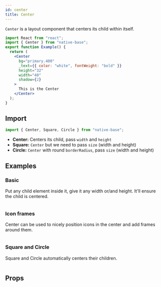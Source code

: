 ```yaml
---
id: center
title: Center
---
```


`Center` is a layout component that centers its child within itself.

```jsx isShowcase
import React from "react";
import { Center } from "native-base";
export function Example() {
  return (
    <Center
      bg="primary.400"
      _text={{ color: "white", fontWeight: "bold" }}
      height="32"
      width="40"
      shadow={2}
    >
      This is the Center
    </Center>
  );
}
```

## Import

```jsx
import { Center, Square, Circle } from "native-base";
```

- **Center:** Centers its child, pass `width` and `height`
- **Square:** `Center` but we need to pass `size` (width and height)
- **Circle:** `Center` with round `borderRadius`, pass `size` (width and height)

## Examples

### Basic

Put any child element inside it, give it any width or/and height. It'll ensure the child is centered.

```ComponentSnackPlayer path=components,composites,Center,Basic.tsx

```

### Icon frames

Center can be used to nicely position icons in the center and add frames around them.

```ComponentSnackPlayer path=components,composites,Center,WithIcons.tsx

```

### Square and Circle

Square and Circle automatically centers their children.

```ComponentSnackPlayer path=components,composites,Center,SquareCircle.tsx

```

## Props

```ComponentPropTable path=composites,Center,Center.tsx

```
